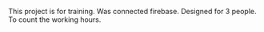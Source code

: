 This project is for training. Was connected firebase. Designed for 3 people. To count the working hours.

